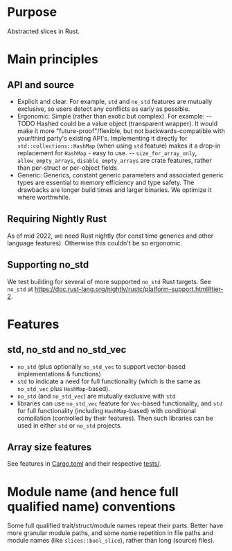 # Purpose
Abstracted slices in Rust.

# Main principles
## API and source
- Explicit and clear. For example, `std` and `no_std` features are mutually exclusive, so users detect any conflicts as early as possible.
- Ergonomic: Simple (rather than exotic but complex). For example:
-- TODO Hashed could be a value object (transparent wrapper). It would make it more "future-proof"/flexible, but not backwards-compatible with your/third party's existing API's. Implementing it directly for `std::collections::HashMap` (when using `std` feature) makes it a drop-in replacement for `HashMap` - easy to use.
-- `size_for_array_only`, `allow_empty_arrays`, `disable_empty_arrays` are crate features, rather than per-struct or per-object fields.
- Generic: Generics, constant generic parameters and associated generic types are essential to memory efficiency and type safety. The drawbacks are longer build times and larger binaries. We optimize it where worthwhile.

## Requiring Nightly Rust
As of mid 2022, we need Rust nightly (for const time generics and other language features). Otherwise this couldn't be so ergonomic.

## Supporting no_std
We test building for several of more supported `no_std` Rust targets. See `no_std` at
https://doc.rust-lang.org/nightly/rustc/platform-support.html#tier-2.

# Features
## std, no_std and no_std_vec
- `no_std` (plus optionally `no_std_vec` to support vector-based implementations & functions)
- `std` to indicate a need for full functionality (which is the same as `no_std_vec` plus `HashMap`-based).
- `no_std` (and `no_std_vec`) are mutually exclusive with `std`
- libraries can use `no_std_vec` feature for `Vec`-based functionality, and `std` for full functionality (including `HashMap`-based) with conditional compilation (controlled by their features). Then such libraries can be used in either `std` or `no_std` projects.

## Array size features
See features in [Cargo.toml](./Cargo.toml) and their respective [tests/](./tests/).

# Module name (and hence full qualified name) conventions
Some full qualified trait/struct/module names repeat their parts. Better have more granular module paths, and some name repetition in file paths and module names (like `slices::bool_slice`), rather than long (source) files).
